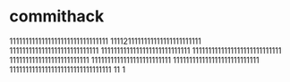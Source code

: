 # commithack
1111111111111111111111111111111
1111211111111111111111111111
1111111111111111111111111111
1111111111111111111111111111
1111111111111111111111111111
1111111111111111111111111
1111111111111111111111111
111111111111111111111111111
11111111111111111111111111111111
11
1
